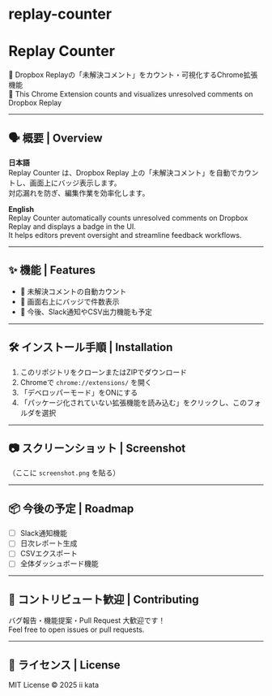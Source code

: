 # replay-counter
# Replay Counter

🎥 Dropbox Replayの「未解決コメント」をカウント・可視化するChrome拡張機能  
🔄 This Chrome Extension counts and visualizes unresolved comments on Dropbox Replay

---

## 🗣 概要 | Overview

**日本語**  
Replay Counter は、Dropbox Replay 上の「未解決コメント」を自動でカウントし、画面上にバッジ表示します。  
対応漏れを防ぎ、編集作業を効率化します。

**English**  
Replay Counter automatically counts unresolved comments on Dropbox Replay and displays a badge in the UI.  
It helps editors prevent oversight and streamline feedback workflows.

---

## ✨ 機能 | Features

- 🔴 未解決コメントの自動カウント  
- 🎯 画面右上にバッジで件数表示  
- 🔔 今後、Slack通知やCSV出力機能も予定

---

## 🛠 インストール手順 | Installation

1. このリポジトリをクローンまたはZIPでダウンロード  
2. Chromeで `chrome://extensions/` を開く  
3. 「デベロッパーモード」をONにする  
4. 「パッケージ化されていない拡張機能を読み込む」をクリックし、このフォルダを選択

---

## 📷 スクリーンショット | Screenshot
（ここに `screenshot.png` を貼る）

---

## 📦 今後の予定 | Roadmap

- [ ] Slack通知機能
- [ ] 日次レポート生成
- [ ] CSVエクスポート
- [ ] 全体ダッシュボード機能

---

## 🤝 コントリビュート歓迎 | Contributing

バグ報告・機能提案・Pull Request 大歓迎です！  
Feel free to open issues or pull requests.

---

## 📄 ライセンス | License

MIT License © 2025 ii kata
